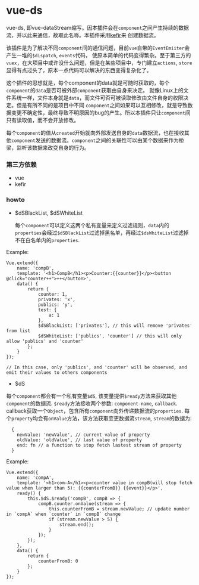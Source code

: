# vue-ds

vue-ds, 即vue-dataStream缩写。因本插件会在`component`之间产生持续的数据流，并以此来通信，故取此名称。本插件采用[kefir](https://rpominov.github.io/kefir)来
创建数据流。

该插件是为了解决不同`component`间的通信问题，目前`vue`自带的`EventEmiiter`会产生一堆的`$dispatch`, `events`代码，
使原本简单的代码变得繁杂。至于第三方的`vuex`，在大项目中或许没什么问题，但是在某些项目中，专门建立`actions`,
`store`显得有点过头了，原本一点代码可以解决的东西变得复杂化了。

这个插件的思想就是，每个component的data就是可随时获取的，每个`component`的`data`是否可被外部`component`获取由自身来决定。
就像Linux上的文件系统一样，文件本身就是`data`，而文件可否可被读取修改由文件自身的权限决定。但是有所不同的是项目中不同
`component`之间如果可以互相修改，就是导致数据变更不确定性，最终导致不明原因的bug的产生。所以本插件只让`component`间只有读取值，而不会开放修改。

每个`component`的值从`created`开始就向外部发送自身的`data`数据流，也在接收其他`component`发送的数据流。`component`之间的关联性可以由某个数据来作为桥梁，监听该数据来改变自身的行为。


### 第三方依赖

- vue
- kefir

### howto

- $dSBlackList, $dSWhiteList

  每个`component`可以定义这两个私有变量来定义过滤规则，`data`内的`properties`会经过`$dSBlackList`过滤掉黑名单，再经过`$dsWhiteList`过滤掉不在白名单内的`properties`.

Example:

    Vue.extend({
        name: 'compB',
        template: '<h1>CompB</h1><p>Counter:{{counter}}</p><button @click="counter++">++</button>',
        data() {
            return {
                counter: 1,
                privates: 'x',
                publics: 'y',
                test: {
                    a: 1
                },
                $dSBlackList: ['privates'], // this will remove 'privates' from list
                $dSWhiteList: ['publics', 'counter'] // this will only allow 'publics' and 'counter'
            };
        }
    }); 

    // In this case, only 'publics', and 'counter' will be observed, and emit their values to others components

- $dS

每个`component`都会有一个私有变量`$dS`, 该变量提供`$ready`方法来获取其他`component`的数据流.
`$ready`方法接收两个参数: `component-name`, `callback`.
callback获取一个`Object`，包含所有`component`向外传递数据流的`properties`.
每个`property`均会有`onValue`方法，该方法获取变更数据流`stream`, `stream`的数据为:
```
  {
    newValue: 'newValue', // current value of property
    oldValue: 'oldValue', // last value of property
    end: fn // a function to stop fetch lastest stream of property
  }
```

Example:

    Vue.extend({
        name: 'compA',
        template: '<h1>com-A</h1><p>counter value in compB(will stop fetch value when larger than 5): {{counterFromB}} {{event}}</p>',
        ready() {
            this.$dS.$ready('compB', compB => {
                compB.counter.onValue(stream => {
                    this.counterFromB = stream.newValue; // update number in `compA` when `counter` in `compB` change
                    if (stream.newValue > 5) {
                        stream.end();
                    }
                });
            });
        },
        data() {
            return {
                counterFromB: 0
            };
        }
    });



